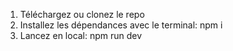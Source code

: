 1. Téléchargez ou clonez le repo
2. Installez les dépendances avec le terminal: npm i
3. Lancez en local: npm run dev
